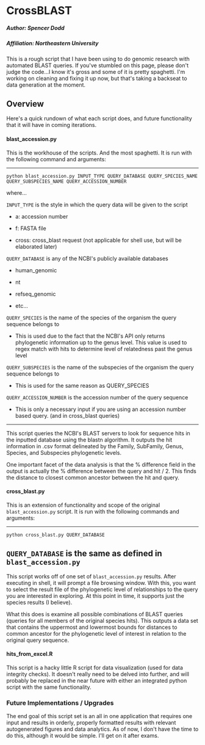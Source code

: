 # CrossBLAST
##### Author: Spencer Dodd
##### Affiliation: Northeastern University

This is a rough script that I have been using to do genomic research with automated BLAST queries. If you've stumbled on this page, please don't judge the code...I know it's gross and some of it is pretty spaghetti. I'm working on cleaning and fixing it up now, but that's taking a backseat to data generation at the moment.

## Overview

Here's a quick rundown of what each script does, and future functionality that it will have in coming iterations.

#### blast_accession.py

This is the workhouse of the scripts. And the most spaghetti. It is run with the following command and arguments:

--------------------------------------------------------
```
python blast_accession.py INPUT_TYPE QUERY_DATABASE QUERY_SPECIES_NAME QUERY_SUBSPECIES_NAME QUERY_ACCESSION_NUMBER
```

where...

```INPUT_TYPE``` is the style in which the query data will be given to the script

  + a: accession number

  + f: FASTA file

  + cross: cross_blast request (not applicable for shell use, but will be elaborated later)

```QUERY_DATABASE``` is any of the NCBI's publicly available databases 

  + human_genomic

  + nt

  + refseq_genomic

  + etc...

```QUERY_SPECIES``` is the name of the species of the organism the query sequence belongs to

  + This is used due to the fact that the NCBI's API only returns phylogenetic information up to the genus level. This value is used to regex match with hits to determine level of relatedness past the genus level

```QUERY_SUBSPECIES``` is the name of the subspecies of the organism the query sequence belongs to

  + This is used for the same reason as QUERY_SPECIES

```QUERY_ACCESSION_NUMBER``` is the accession number of the query sequence

  + This is only a necessary input if you are using an accession number based query. (and in cross_blast queries)
--------------------------------------------------------

This script queries the NCBI's BLAST servers to look for sequence hits in the inputted database using the blastn algorithm. It outputs the hit information in .csv format delineated by the Family, SubFamily, Genus, Species, and Subspecies phylogenetic levels. 

One important facet of the data analysis is that the % difference field in the output is actually the % difference between the query and hit / 2. This finds the distance to closest common ancestor between the hit and query.

#### cross_blast.py

This is an extension of functionality and scope of the original ```blast_accession.py``` script. It is run with the following commands and arguments:

--------------------------------------------------------
```
python cross_blast.py QUERY_DATABASE
```

```QUERY_DATABASE``` is the same as defined in ```blast_accession.py```
--------------------------------------------------------

This script works off of one set of ```blast_accession.py``` results. After executing in shell, it will prompt a file browsing window. With this, you want to select the result file of the phylogenetic level of relationships to the query you are interested in exploring. At this point in time, it supports just the species results (I believe).

What this does is examine all possible combinations of BLAST queries (queries for all members of the original species hits). This outputs a data set that contains the uppermost and lowermost bounds for distances to common ancestor for the phylogenetic level of interest in relation to the original query sequence. 

#### hits_from_excel.R

This script is a hacky little R script for data visualization (used for data integrity checks). It doesn't really need to be delved into further, and will probably be replaced in the near future with either an integrated python script with the same functionality.

### Future Implementations / Upgrades

The end goal of this script set is an all in one application that requires one input and results in orderly, properly formatted results with relevant autogenerated figures and data analytics. As of now, I don't have the time to do this, although it would be simple. I'll get on it after exams.











